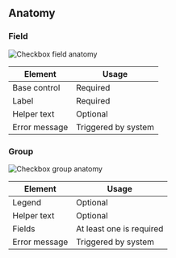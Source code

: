 ## Anatomy

### Field

![Checkbox field anatomy](/assets/components/form/checkbox/checkbox-anatomy.png)

| Element           | Usage                                                       |
|-------------------|-------------------------------------------------------------|
| Base control      | Required                                                    |
| Label             | Required                                                    |
| Helper text       | Optional                                                    |
| Error message     | Triggered by system                                         |

### Group

![Checkbox group anatomy](/assets/components/form/checkbox/checkbox-group-anatomy.png)

| Element           | Usage                                                       |
|-------------------|-------------------------------------------------------------|
| Legend            | Optional                                                    |
| Helper text       | Optional                                                    |
| Fields            | At least one is required                                    |
| Error message     | Triggered by system                                         |
